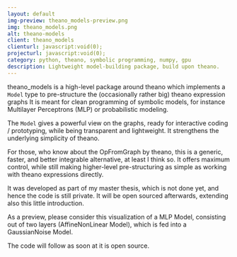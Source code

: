 ```yaml
---
layout: default
img-preview: theano_models-preview.png
img: theano_models.png
alt: theano-models
client: theano_models
clienturl: javascript:void(0);
projecturl: javascript:void(0);
category: python, theano, symbolic programming, numpy, gpu
description: Lightweight model-building package, build upon theano.
---
```


theano_models is a high-level package around theano which implements a ``Model``
type to pre-structure the (occasionally rather big) theano expression graphs
It is meant for clean programming of symbolic models, for instance Multilayer
Perceptrons (MLP) or probabilistic modeling.

The ``Model`` gives a powerful view on the graphs,
ready for interactive coding / prototyping, while being transparent and
lightweight. It strengthens the underlying simplicity of theano.

For those, who know about the OpFromGraph by theano, this is a generic, faster,
and better integrable alternative, at least I think so.
It offers maximum control, while still making
higher-level pre-structuring as simple as working with theano expressions
directly.

It was developed as part of my master thesis, which is not done yet, and hence
the code is still private. It will be open sourced afterwards, extending also
this little introduction.


As a preview, please consider this visualization of a MLP Model,
consisting out of two layers (AffineNonLinear Model),
which is fed into a GaussianNoise Model.

The code will follow as soon at it is open source.
